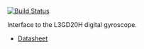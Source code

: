 [![Build Status](https://travis-ci.org/adeschamps/l3gd20h.svg?branch=master)](https://travis-ci.org/adeschamps/l3gd20h)

Interface to the L3GD20H digital gyroscope.

- [Datasheet](https://cdn-shop.adafruit.com/datasheets/L3GD20H.pdf)
